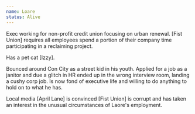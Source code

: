 ```yaml
---
name: Loare
status: Alive
---
```


Exec working for non-profit credit union focusing on urban renewal. [Fist Union] requires all employees spend a portion of their company time participating in a reclaiming project.

Has a pet cat [Izzy].

Bounced around Con City as a street kid in his youth. Applied for a job as a janitor and due a glitch in HR ended up in the wrong interview room, landing a cushy corp job. Is now fond of executive life and willing to do anything to hold on to what he has.

Local media [April Lane] is convinced [Fist Union] is corrupt and has taken an interest in the unusual circumstances of Laore's employment.


